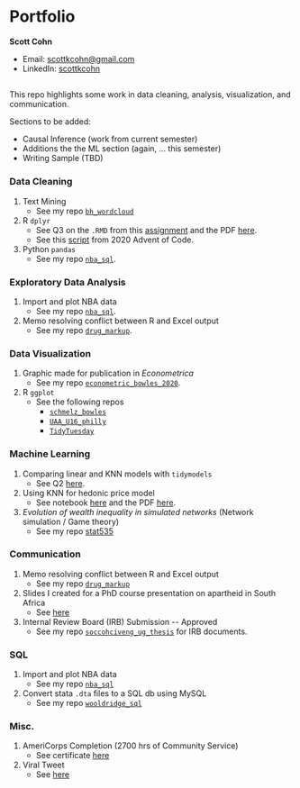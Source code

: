 # Portfolio
**Scott Cohn**

- Email: [scottkcohn@gmail.com](mailto:scottkcohn@gmail.com?subject=[GitHub]%20Portfolio)
- LinkedIn: [scottkcohn](https://www.linkedin.com/in/scottkcohn/)

## 

This repo highlights some work in data cleaning, analysis, visualization, and communication.

Sections to be added:

- Causal Inference (work from current semester)
- Additions the the ML section (again, ... this semester)
- Writing Sample (TBD)

### Data Cleaning

1. Text Mining
    - See my repo [`bh_wordcloud`](https://github.com/scottcohn97/bh_wordcloud)
2. R `dplyr`
    - See Q3 on the `.RMD` from this [assignment](https://github.com/scottcohn97/datamining_pset/blob/main/exercise01/ex01.Rmd) and the PDF [here](https://github.com/scottcohn97/datamining_pset/blob/main/exercise01/ex01.pdf).
    - See this [script](https://github.com/scottcohn97/advent2020/blob/main/advent2020_04.R) from 2020 Advent of Code.
3. Python `pandas`
    - See my repo [`nba_sql`](https://github.com/scottcohn97/nba_sql/blob/main/nba-sql.ipynb).


### Exploratory Data Analysis

1. Import and plot NBA data
    - See my repo [`nba_sql`](https://github.com/scottcohn97/nba_sql/blob/main/nba-sql.ipynb).
2. Memo resolving conflict between R and Excel output
    - See my repo [`drug_markup`](https://github.com/scottcohn97/drug_markup).

### Data Visualization

1. Graphic made for publication in *Econometrica*
    - See my repo [`econometric_bowles_2020`](https://github.com/scottcohn97/econometrica_bowles_2020).
2. R `ggplot`
    - See the following repos
      + [`schmelz_bowles`](https://github.com/scottcohn97/schmelz_bowles/blob/main/bowles_schmelz.ipynb)
      + [`UAA_U16_philly`](https://github.com/scottcohn97/UAA_U16_philly)
      + [`TidyTuesday`](https://github.com/scottcohn97/TidyTuesday/tree/main/Oct_29_squirrels)
  
### Machine Learning

1. Comparing linear and KNN models with `tidymodels`
    - See Q2 [here](https://github.com/scottcohn97/datamining_pset/blob/main/exercise02/ex02.md).
2. Using KNN for hedonic price model
    - See notebook [here](https://github.com/scottcohn97/datamining_pset/blob/main/exercise01/knn_price.ipynb) and the PDF [here](https://github.com/scottcohn97/datamining_pset/blob/main/exercise01/ex01.pdf). 
2. *Evolution of wealth inequality in simulated networks* (Network simulation / Game theory)
    - See my repo [stat535](https://github.com/scottcohn97/stat535)

### Communication

1. Memo resolving conflict between R and Excel output
    - See my repo [`drug_markup`](https://github.com/scottcohn97/drug_markup)
2. Slides I created for a PhD course presentation on apartheid in South Africa
    - See [here](https://github.com/scottcohn97/ec700/blob/main/Ec700_SA_Labor_Slides.pdf)
3. Internal Review Board (IRB) Submission -- Approved
    - See my repo [`soccohciveng_ug_thesis`](https://github.com/scottcohn97/soccohciveng_ug_thesis/tree/master/Appendix) for IRB documents.

### SQL

1. Import and plot NBA data
    - See my repo [`nba_sql`](https://github.com/scottcohn97/nba_sql/blob/main/nba-sql.ipynb)
2. Convert stata `.dta` files to a SQL db using MySQL
    - See my repo [`wooldridge_sql`](https://github.com/scottcohn97/wooldridge_sql)
 
### Misc.

1. AmeriCorps Completion (2700 hrs of Community Service)
    - See certificate [here](https://github.com/scottcohn97/AmeriCorpsCert/blob/main/AmeriCorpsCertificiate.pdf)
2. Viral Tweet
    - See [here](https://twitter.com/ScottCohn97/status/1309705217458479104?s=20)
